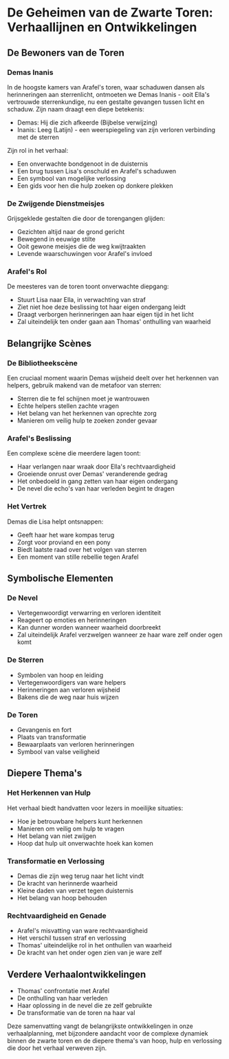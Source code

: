 # De Geheimen van de Zwarte Toren: Verhaallijnen en Ontwikkelingen


## De Bewoners van de Toren

### Demas Inanis
In de hoogste kamers van Arafel's toren, waar schaduwen dansen als herinneringen aan sterrenlicht, ontmoeten we Demas Inanis - ooit Ella's vertrouwde sterrenkundige, nu een gestalte gevangen tussen licht en schaduw. Zijn naam draagt een diepe betekenis:
- Demas: Hij die zich afkeerde (Bijbelse verwijzing)
- Inanis: Leeg (Latijn) - een weerspiegeling van zijn verloren verbinding met de sterren

Zijn rol in het verhaal:
- Een onverwachte bondgenoot in de duisternis
- Een brug tussen Lisa's onschuld en Arafel's schaduwen
- Een symbool van mogelijke verlossing
- Een gids voor hen die hulp zoeken op donkere plekken

### De Zwijgende Dienstmeisjes
Grijsgeklede gestalten die door de torengangen glijden:
- Gezichten altijd naar de grond gericht
- Bewegend in eeuwige stilte
- Ooit gewone meisjes die de weg kwijtraakten
- Levende waarschuwingen voor Arafel's invloed

### Arafel's Rol
De meesteres van de toren toont onverwachte diepgang:
- Stuurt Lisa naar Ella, in verwachting van straf
- Ziet niet hoe deze beslissing tot haar eigen ondergang leidt
- Draagt verborgen herinneringen aan haar eigen tijd in het licht
- Zal uiteindelijk ten onder gaan aan Thomas' onthulling van waarheid

## Belangrijke Scènes 

### De Bibliotheekscène
Een cruciaal moment waarin Demas wijsheid deelt over het herkennen van helpers, gebruik makend van de metafoor van sterren:
- Sterren die te fel schijnen moet je wantrouwen
- Echte helpers stellen zachte vragen
- Het belang van het herkennen van oprechte zorg
- Manieren om veilig hulp te zoeken zonder gevaar

### Arafel's Beslissing
Een complexe scène die meerdere lagen toont:
- Haar verlangen naar wraak door Ella's rechtvaardigheid
- Groeiende onrust over Demas' veranderende gedrag
- Het onbedoeld in gang zetten van haar eigen ondergang
- De nevel die echo's van haar verleden begint te dragen

### Het Vertrek
Demas die Lisa helpt ontsnappen:
- Geeft haar het ware kompas terug
- Zorgt voor proviand en een pony
- Biedt laatste raad over het volgen van sterren
- Een moment van stille rebellie tegen Arafel

## Symbolische Elementen

### De Nevel
- Vertegenwoordigt verwarring en verloren identiteit
- Reageert op emoties en herinneringen
- Kan dunner worden wanneer waarheid doorbreekt
- Zal uiteindelijk Arafel verzwelgen wanneer ze haar ware zelf onder ogen komt

### De Sterren
- Symbolen van hoop en leiding
- Vertegenwoordigers van ware helpers
- Herinneringen aan verloren wijsheid
- Bakens die de weg naar huis wijzen

### De Toren
- Gevangenis en fort
- Plaats van transformatie
- Bewaarplaats van verloren herinneringen
- Symbool van valse veiligheid

## Diepere Thema's

### Het Herkennen van Hulp
Het verhaal biedt handvatten voor lezers in moeilijke situaties:
- Hoe je betrouwbare helpers kunt herkennen
- Manieren om veilig om hulp te vragen
- Het belang van niet zwijgen
- Hoop dat hulp uit onverwachte hoek kan komen

### Transformatie en Verlossing
- Demas die zijn weg terug naar het licht vindt
- De kracht van herinnerde waarheid
- Kleine daden van verzet tegen duisternis
- Het belang van hoop behouden

### Rechtvaardigheid en Genade
- Arafel's misvatting van ware rechtvaardigheid
- Het verschil tussen straf en verlossing
- Thomas' uiteindelijke rol in het onthullen van waarheid
- De kracht van het onder ogen zien van je ware zelf

## Verdere Verhaalontwikkelingen
- Thomas' confrontatie met Arafel
- De onthulling van haar verleden
- Haar oplossing in de nevel die ze zelf gebruikte
- De transformatie van de toren na haar val

Deze samenvatting vangt de belangrijkste ontwikkelingen in onze verhaalplanning, met bijzondere aandacht voor de complexe dynamiek binnen de zwarte toren en de diepere thema's van hoop, hulp en verlossing die door het verhaal verweven zijn.